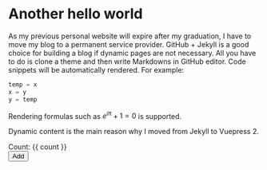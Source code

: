 # Another hello world

As my previous personal website will expire after my graduation, I have to move my blog to a permanent service provider. GitHub + Jekyll is a good choice for building a blog if dynamic pages are not necessary. All you have to do is clone a theme and then write Markdowns in GitHub editor. Code snippets will be automatically rendered. For example:

```python
temp = x
x = y
y = temp
```

Rendering formulas such as $e^{i\pi}+1=0$ is supported.

Dynamic content is the main reason why I moved from Jekyll to Vuepress 2.
<div>Count: {{ count }}</div>
<div>
  <button @click="count++">Add</button>
</div>

<script setup lang="ts">
import { ref } from "vue";
const count = ref(0);
</script>
